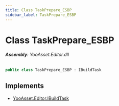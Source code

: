 ```yaml
---
title: Class TaskPrepare_ESBP
sidebar_label: TaskPrepare_ESBP
---
```

# Class TaskPrepare_ESBP


###### **Assembly**: YooAsset.Editor.dll

```csharp title="Declaration"
public class TaskPrepare_ESBP : IBuildTask
```

## Implements

* [YooAsset.Editor.IBuildTask](../YooAsset.Editor/IBuildTask.md)
